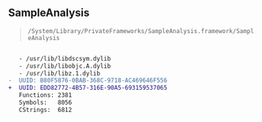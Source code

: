 ## SampleAnalysis

> `/System/Library/PrivateFrameworks/SampleAnalysis.framework/SampleAnalysis`

```diff

   - /usr/lib/libdscsym.dylib
   - /usr/lib/libobjc.A.dylib
   - /usr/lib/libz.1.dylib
-  UUID: B80F5876-0BAB-368C-9718-AC469646F556
+  UUID: EDD82772-4B57-316E-90A5-693159537065
   Functions: 2381
   Symbols:   8056
   CStrings:  6812

```
